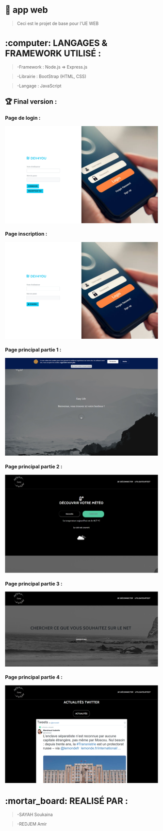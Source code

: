 # :shopping_cart: app web

> Ceci est le projet de base pour l'UE WEB

<h1> :computer:	LANGAGES & FRAMEWORK UTILISÉ : </h1>

> -Framework : Node.js => Express.js

> -Librairie : BootStrap (HTML, CSS)
 
> -Langage : JavaScript

<h2> 🏆 Final version :</h2>

<h3> Page de login :</h3>

![alt text](./git/pagelogin.PNG?raw=true)

<h3> Page inscription :</h3>

![alt text](./git/pageInscription.PNG?raw=true)

<h3> Page principal partie 1 :</h3>

![alt text](./git/pagePrincipalPartie1.PNG?raw=true)

<h3> Page principal partie 2 :</h3>

![alt text](./git/pagePrincipalPartie2.PNG?raw=true)

<h3> Page principal partie 3 :</h3>

![alt text](./git/pagePrincipalPartie3.PNG?raw=true)

<h3> Page principal partie 4 :</h3>

![alt text](./git/pagePrincipalPartie4.PNG?raw=true)

<h1> :mortar_board: REALISÉ PAR : </h1>

> -SAYAH Soukaina

> -REDJEM Amir

